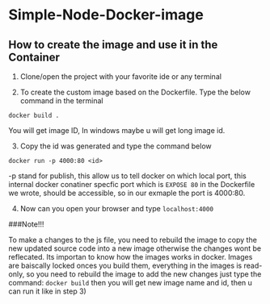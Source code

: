 # Simple-Node-Docker-image

## How to create the image and use it in the Container
1) Clone/open the project with your favorite ide or any terminal 

2) To create the custom image based on the Dockerfile. Type the below command in the terminal
```
docker build .
```

You will get image ID, In windows maybe u will get long image id.

3) Copy the id was generated and type the command below
```
docker run -p 4000:80 <id>
```

-p stand for publish, this allow us to tell docker on which local port, this internal docker conatiner specfic port which is ```EXPOSE 80``` in the Dockerfile we wrote, should be accessible, so in our exmaple the port is 4000:80.

4) Now can you open your browser and type ```localhost:4000```

###Note!!! 

To make a changes to the js file, you need to rebuild the image to copy the new updated source code
into a new image otherwise the changes wont be reflecated. Its importan to know how the images works in docker. Images
are baiscally locked onces you build them, everything in the images is read-only, so you need to rebuild the image to add the new changes
just type the command: ```docker build```
then you will get new image name and id, then u can run it like in step 3)
